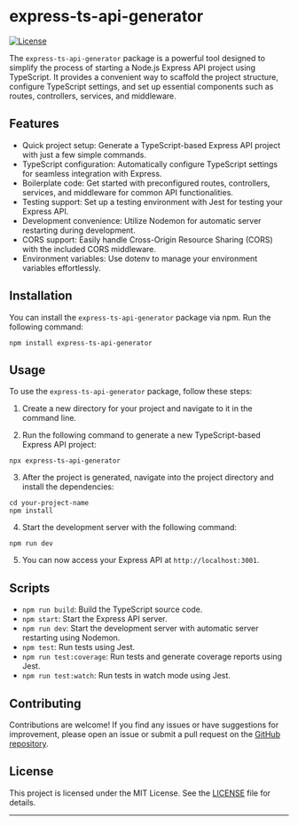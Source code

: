 # express-ts-api-generator

[![License](https://img.shields.io/badge/License-MIT-blue.svg)](https://opensource.org/licenses/MIT)

The `express-ts-api-generator` package is a powerful tool designed to simplify the process of starting a Node.js Express API project using TypeScript. It provides a convenient way to scaffold the project structure, configure TypeScript settings, and set up essential components such as routes, controllers, services, and middleware.

## Features

-   Quick project setup: Generate a TypeScript-based Express API project with just a few simple commands.
-   TypeScript configuration: Automatically configure TypeScript settings for seamless integration with Express.
-   Boilerplate code: Get started with preconfigured routes, controllers, services, and middleware for common API functionalities.
-   Testing support: Set up a testing environment with Jest for testing your Express API.
-   Development convenience: Utilize Nodemon for automatic server restarting during development.
-   CORS support: Easily handle Cross-Origin Resource Sharing (CORS) with the included CORS middleware.
-   Environment variables: Use dotenv to manage your environment variables effortlessly.

## Installation

You can install the `express-ts-api-generator` package via npm. Run the following command:

```shell
npm install express-ts-api-generator
```

## Usage

To use the `express-ts-api-generator` package, follow these steps:

1. Create a new directory for your project and navigate to it in the command line.

2. Run the following command to generate a new TypeScript-based Express API project:

```shell
npx express-ts-api-generator
```

3. After the project is generated, navigate into the project directory and install the dependencies:

```shell
cd your-project-name
npm install
```

4. Start the development server with the following command:

```shell
npm run dev
```

5. You can now access your Express API at `http://localhost:3001`.

## Scripts

-   `npm run build`: Build the TypeScript source code.
-   `npm start`: Start the Express API server.
-   `npm run dev`: Start the development server with automatic server restarting using Nodemon.
-   `npm test`: Run tests using Jest.
-   `npm run test:coverage`: Run tests and generate coverage reports using Jest.
-   `npm run test:watch`: Run tests in watch mode using Jest.

## Contributing

Contributions are welcome! If you find any issues or have suggestions for improvement, please open an issue or submit a pull request on the [GitHub repository](https://github.com/clebertmarctyson/express-ts-api-generator).

## License

This project is licensed under the MIT License. See the [LICENSE](LICENSE) file for details.

---
